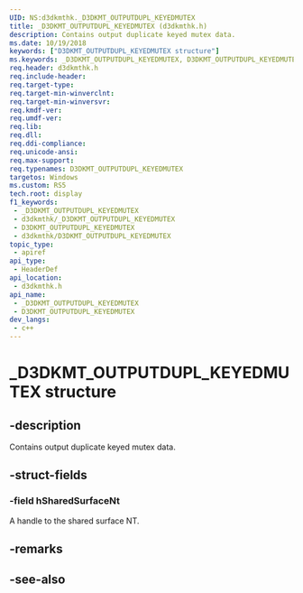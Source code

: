 ```yaml
---
UID: NS:d3dkmthk._D3DKMT_OUTPUTDUPL_KEYEDMUTEX
title: _D3DKMT_OUTPUTDUPL_KEYEDMUTEX (d3dkmthk.h)
description: Contains output duplicate keyed mutex data.
ms.date: 10/19/2018
keywords: ["D3DKMT_OUTPUTDUPL_KEYEDMUTEX structure"]
ms.keywords: _D3DKMT_OUTPUTDUPL_KEYEDMUTEX, D3DKMT_OUTPUTDUPL_KEYEDMUTEX,
req.header: d3dkmthk.h
req.include-header: 
req.target-type: 
req.target-min-winverclnt: 
req.target-min-winversvr: 
req.kmdf-ver: 
req.umdf-ver: 
req.lib: 
req.dll: 
req.ddi-compliance: 
req.unicode-ansi: 
req.max-support: 
req.typenames: D3DKMT_OUTPUTDUPL_KEYEDMUTEX
targetos: Windows
ms.custom: RS5
tech.root: display
f1_keywords:
 - _D3DKMT_OUTPUTDUPL_KEYEDMUTEX
 - d3dkmthk/_D3DKMT_OUTPUTDUPL_KEYEDMUTEX
 - D3DKMT_OUTPUTDUPL_KEYEDMUTEX
 - d3dkmthk/D3DKMT_OUTPUTDUPL_KEYEDMUTEX
topic_type:
 - apiref
api_type:
 - HeaderDef
api_location:
 - d3dkmthk.h
api_name:
 - _D3DKMT_OUTPUTDUPL_KEYEDMUTEX
 - D3DKMT_OUTPUTDUPL_KEYEDMUTEX
dev_langs:
 - c++
---
```


# _D3DKMT_OUTPUTDUPL_KEYEDMUTEX structure


## -description

Contains output duplicate keyed mutex data.

## -struct-fields

### -field hSharedSurfaceNt

 
A handle to the shared surface NT.

## -remarks

## -see-also

